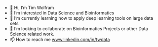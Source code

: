 - 👋 Hi, I’m Tim Wolfram
- 👀 I’m interested in Data Science and Bioinformatics
- 🌱 I’m currently learning how to apply deep learning tools on large data sets
- 💞️ I’m looking to collaborate on Bioinformatics Projects or other Data Science related work.
- 📫 How to reach me www.linkedin.com/in/twdata

<!---
timwolfram1994/timwolfram1994 is a ✨ special ✨ repository because its `README.md` (this file) appears on your GitHub profile.
You can click the Preview link to take a look at your changes.
--->
